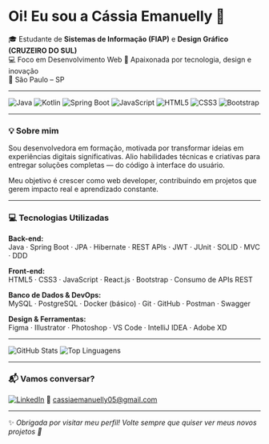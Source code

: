 # Oi! Eu sou a Cássia Emanuelly 🚀

🎓 Estudante de **Sistemas de Informação (FIAP)** e **Design Gráfico (CRUZEIRO DO SUL)**  
💻 Foco em Desenvolvimento Web
🎨 Apaixonada por tecnologia, design e inovação  
📍 São Paulo – SP  

---

![Java](https://img.shields.io/badge/Java-ED8B00?style=for-the-badge&logo=java&logoColor=white)
![Kotlin](https://img.shields.io/badge/Kotlin-7F52FF?style=for-the-badge&logo=kotlin&logoColor=white)
![Spring Boot](https://img.shields.io/badge/Spring_Boot-6DB33F?style=for-the-badge&logo=spring-boot&logoColor=white)
![JavaScript](https://img.shields.io/badge/JavaScript-F7DF1E?style=for-the-badge&logo=javascript&logoColor=black)
![HTML5](https://img.shields.io/badge/HTML5-E34F26?style=for-the-badge&logo=html5&logoColor=white)
![CSS3](https://img.shields.io/badge/CSS3-1572B6?style=for-the-badge&logo=css3&logoColor=white)
![Bootstrap](https://img.shields.io/badge/Bootstrap-7952B3?style=for-the-badge&logo=bootstrap&logoColor=white)

---

### 💡 Sobre mim

Sou desenvolvedora em formação, motivada por transformar ideias em experiências digitais significativas.
Alio habilidades técnicas e criativas para entregar soluções completas — do código à interface do usuário.

Meu objetivo é crescer como web developer, contribuindo em projetos que gerem impacto real e aprendizado constante.

---

### 💻 Tecnologias Utilizadas

**Back-end:**  
Java · Spring Boot · JPA · Hibernate · REST APIs · JWT · JUnit · SOLID · MVC · DDD  

**Front-end:**  
HTML5 · CSS3 · JavaScript · React.js · Bootstrap · Consumo de APIs REST  

**Banco de Dados & DevOps:**  
MySQL · PostgreSQL · Docker (básico) · Git · GitHub · Postman · Swagger  

**Design & Ferramentas:**  
Figma · Illustrator · Photoshop · VS Code · IntelliJ IDEA · Adobe XD  

---

![GitHub Stats](https://github-readme-stats.vercel.app/api?username=cassiaemanuelly&show_icons=true&theme=radical) ![Top Linguagens](https://github-readme-stats.vercel.app/api/top-langs/?username=cassiaemanuelly&layout=compact&theme=radical) 

---

### 📬 Vamos conversar?

[![LinkedIn](https://img.shields.io/badge/LinkedIn-0077B5?style=flat-square&logo=linkedin&logoColor=white)](https://linkedin.com/in/cassia-emanuelly) 📧 cassiaemanuelly05@gmail.com

---

✨ *Obrigada por visitar meu perfil! Volte sempre que quiser ver meus novos projetos 🚀*


